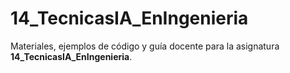 # 14_TecnicasIA_EnIngenieria

Materiales, ejemplos de código y guía docente para la asignatura **14_TecnicasIA_EnIngenieria**.
